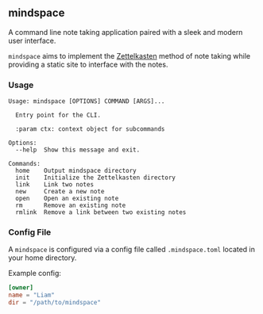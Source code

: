 ## mindspace

A command line note taking application paired with a sleek and modern user interface.

`mindspace` aims to implement the [Zettelkasten](https://en.wikipedia.org/wiki/Zettelkasten) method of note taking while providing a static site to interface with the notes.

### Usage

```
Usage: mindspace [OPTIONS] COMMAND [ARGS]...

  Entry point for the CLI.

  :param ctx: context object for subcommands

Options:
  --help  Show this message and exit.

Commands:
  home    Output mindspace directory
  init    Initialize the Zettelkasten directory
  link    Link two notes
  new     Create a new note
  open    Open an existing note
  rm      Remove an existing note
  rmlink  Remove a link between two existing notes
```

### Config File

A `mindspace` is configured via a config file called `.mindspace.toml` located in your home directory.

Example config:

```toml
[owner]
name = "Liam"
dir = "/path/to/mindspace"
```
